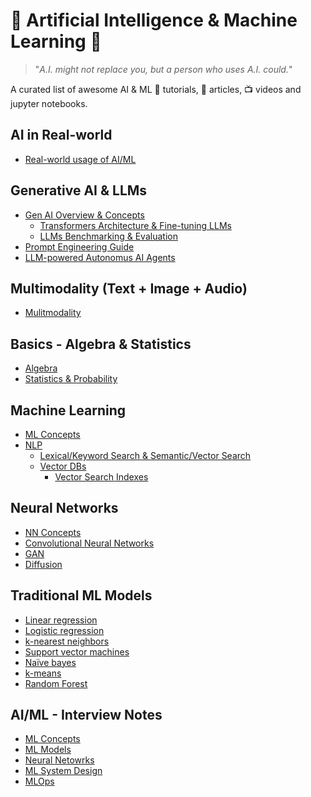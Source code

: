 # 🤖 Artificial Intelligence & Machine Learning 🧠

> "_A.I. might not replace you, but a person who uses A.I. could._"

A curated list of awesome AI & ML :orange_book: tutorials, :page_with_curl: articles, :tv: videos and jupyter notebooks.

## AI in Real-world

- [Real-world usage of AI/ML](docs/ai-in-real-world.md)

## Generative AI & LLMs
- [Gen AI Overview & Concepts](docs/gen-ai/generative-ai.md)
  - [Transformers Architecture & Fine-tuning LLMs](docs/gen-ai/finetune-llms.md)
  - [LLMs Benchmarking & Evaluation](docs/gen-ai/evaluation-metrics.md)
- [Prompt Engineering Guide](docs/gen-ai/prompt-engineering-resources.md)
- [LLM-powered Autonomus AI Agents](docs/gen-ai/llm-powered-autonomous-ai-agents.md)

## Multimodality (Text + Image + Audio)

- [Mulitmodality](docs/multimodality/multimodality.md)
 
## Basics - Algebra & Statistics
- [Algebra](docs/stats/algebra.md)
- [Statistics & Probability](docs/stats/probability.md)

## Machine Learning
- [ML Concepts](docs/ml/ml-concepts.md)
- [NLP](https://github.com/venkataravuri/awesome-tech-articles-blogs/blob/master/topics/architecture-design/search.md)
  - [Lexical/Keyword Search & Semantic/Vector Search](https://github.com/venkataravuri/awesome-tech-articles-blogs/blob/master/topics/architecture-design/search.md)
  - [Vector DBs](https://github.com/venkataravuri/ai-ml-models/blob/main/5-vector-db/Readme.md)
      - [Vector Search Indexes]()
  
## Neural Networks
- [NN Concepts](docs/nn/nn-deeplearning.md)
- [Convolutional Neural Networks](docs/nn/)
- [GAN](docs/nn/)
- [Diffusion](docs/nn/)

## Traditional ML Models
- [Linear regression](docs/ml/ml-algorithms.md)
- [Logistic regression](docs/ml/ml-algorithms.md)
- [k-nearest neighbors](docs/ml/ml-algorithms.md)
- [Support vector machines](docs/ml/ml-algorithms.md)
- [Naïve bayes](docs/ml/ml-algorithms.md)
- [k-means](docs/ml/ml-algorithms.md)
- [Random Forest](docs/ml/ml-algorithms.md)
  
## AI/ML - Interview Notes
- [ML Concepts](docs/interview-notes/interview-notes.md)
- [ML Models](docs/interview-notes/models.md)
- [Neural Netowrks](docs/interview-notes/nn-notes.md)
- [ML System Design](docs/interview-notes/system-design.md)
- [MLOps](docs/interview-notes/mlops.md)
